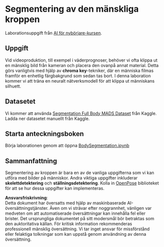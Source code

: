 # Segmentering av den mänskliga kroppen

Laborationsuppgift från [AI för nybörjare-kursen](https://github.com/microsoft/ai-for-beginners).

## Uppgift

Vid videoproduktion, till exempel i väderprognoser, behöver vi ofta klippa ut en mänsklig bild från kameran och placera den ovanpå annat material. Detta görs vanligtvis med hjälp av **chroma key**-tekniker, där en människa filmas framför en enhetlig färgbakgrund som sedan tas bort. I denna laboration kommer vi att träna en neuralt nätverksmodell för att klippa ut människans silhuett.

## Datasetet

Vi kommer att använda [Segmentation Full Body MADS Dataset](https://www.kaggle.com/datasets/tapakah68/segmentation-full-body-mads-dataset) från Kaggle. Ladda ner datasetet manuellt från Kaggle.

## Starta anteckningsboken

Börja laborationen genom att öppna [BodySegmentation.ipynb](../../../../../../lessons/4-ComputerVision/12-Segmentation/lab/BodySegmentation.ipynb)

## Sammanfattning

Segmentering av kroppen är bara en av de vanliga uppgifterna som vi kan utföra med bilder på människor. Andra viktiga uppgifter inkluderar **skelettdetektering** och **ställningsdetektering**. Kolla in [OpenPose](https://github.com/CMU-Perceptual-Computing-Lab/openpose) biblioteket för att se hur dessa uppgifter kan implementeras.

**Ansvarsfriskrivning**:  
Detta dokument har översatts med hjälp av maskinbaserade AI-översättningstjänster. Även om vi strävar efter noggrannhet, vänligen var medveten om att automatiserade översättningar kan innehålla fel eller brister. Det ursprungliga dokumentet på sitt modersmål bör betraktas som den auktoritativa källan. För kritisk information rekommenderas professionell mänsklig översättning. Vi tar inget ansvar för missförstånd eller felaktiga tolkningar som kan uppstå genom användning av denna översättning.